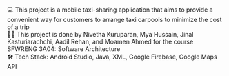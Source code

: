 💻 This project is a mobile taxi-sharing application that aims to provide a convenient way for customers to arrange
taxi carpools to minimize the cost of a trip <br/>
👩‍💻 This project is done by Nivetha Kuruparan, Mya Hussain, Jinal Kasturiarachchi, Aadil Rehan, and Moamen Ahmed for the course SFWRENG 3A04: Software Architecture <br/>
🛠️ Tech Stack: Android Studio, Java, XML, Google Firebase, Google Maps API <br/>
